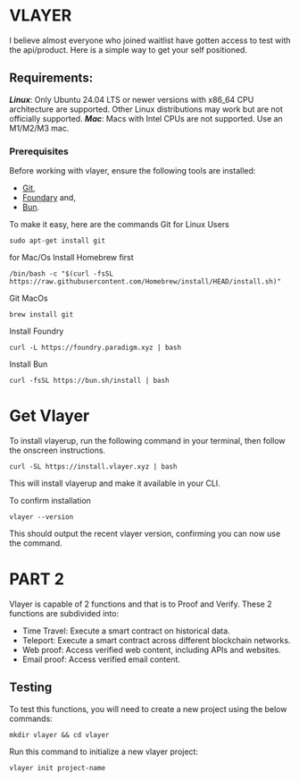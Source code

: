 # VLAYER

I believe almost everyone who joined waitlist have gotten access to test with the api/product.
Here is a simple way to get your self positioned.

## Requirements:
***Linux***: Only Ubuntu 24.04 LTS or newer versions with x86_64 CPU architecture are supported. Other Linux distributions may work but are not officially supported.
***Mac***: Macs with Intel CPUs are not supported. Use an M1/M2/M3 mac.

### Prerequisites
Before working with vlayer, ensure the following tools are installed:
* [Git](https://git-scm.com/downloads), 
* [Foundary](https://book.getfoundry.sh/getting-started/installation) and,
* [Bun](https://bun.sh/).

To make it easy, here are the commands
Git for Linux Users 
```
sudo apt-get install git
```
for Mac/Os
Install Homebrew first
```
/bin/bash -c "$(curl -fsSL https://raw.githubusercontent.com/Homebrew/install/HEAD/install.sh)"
```
Git MacOs
```
brew install git
```

Install Foundry
```
curl -L https://foundry.paradigm.xyz | bash
```

Install Bun
```
curl -fsSL https://bun.sh/install | bash
```

# Get Vlayer
To install vlayerup, run the following command in your terminal, then follow the onscreen instructions.
```
curl -SL https://install.vlayer.xyz | bash
```
This will install vlayerup and make it available in your CLI.

To confirm installation
```
vlayer --version
```
This should output the recent vlayer version, confirming you can now use the command.

# PART 2
Vlayer is capable of 2 functions and that is to Proof and Verify. These 2 functions are subdivided into:

* Time Travel: Execute a smart contract on historical data.
* Teleport: Execute a smart contract across different blockchain networks.
* Web proof: Access verified web content, including APIs and websites.
* Email proof: Access verified email content.

## Testing
To test this functions, you will need to create a new project using the below commands:

```
mkdir vlayer && cd vlayer
```

Run this command to initialize a new vlayer project:
```
vlayer init project-name
```

